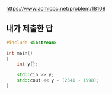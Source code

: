 https://www.acmicpc.net/problem/18108

내가 제출한 답
------

```cpp
#include <iostream>

int main()
{
	int y{};

	std::cin >> y;
	std::cout << y - (2541 - 1998);
}
```

